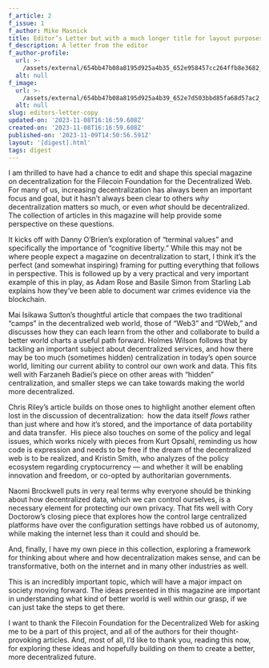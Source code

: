 ```yaml
---
f_article: 2
f_issue: 1
f_author: Mike Masnick
title: Editor’s Letter but with a much longer title for layout purposes Copy
f_description: A letter from the editor
f_author-profile:
  url: >-
    /assets/external/654bb47b08a8195d925a4b35_652e958457cc264ffb8e3682_cool-profile-picture-87h46gcobjl5e4xu.jpeg
  alt: null
f_image:
  url: >-
    /assets/external/654bb47b08a8195d925a4b39_652e7d503bbd85fa68d57ac2_image4.jpeg
  alt: null
slug: editors-letter-copy
updated-on: '2023-11-08T16:16:59.608Z'
created-on: '2023-11-08T16:16:59.608Z'
published-on: '2023-11-09T14:50:56.591Z'
layout: '[digest].html'
tags: digest
---
```


I am thrilled to have had a chance to edit and shape this special magazine on decentralization for the Filecoin Foundation for the Decentralized Web. For many of us, increasing decentralization has always been an important focus and goal, but it hasn’t always been clear to others _why_ decentralization matters so much, or even _what_ should be decentralized. The collection of articles in this magazine will help provide some perspective on these questions.

It kicks off with Danny O’Brien’s exploration of “terminal values” and specifically the importance of “cognitive liberty.” While this may not be where people expect a magazine on decentralization to start, I think it’s the perfect (and somewhat inspiring) framing for putting everything that follows in perspective. This is followed up by a very practical and very important example of this in play, as Adam Rose and Basile Simon from Starling Lab explains how they’ve been able to document war crimes evidence via the blockchain. 

Mai Isikawa Sutton’s thoughtful article that compaes the two traditional “camps” in the decentralized web world, those of “Web3” and “DWeb,” and discusses how they can each learn from the other and collaborate to build a better world charts a useful path forward. Holmes Wilson follows that by tackling an important subject about decentralized services, and how there may be too much (sometimes hidden) centralization in today’s open source world, limiting our current ability to control our own work and data. This fits well with Farzaneh Badiei’s piece on other areas with “hidden” centralization, and smaller steps we can take towards making the world more decentralized.

Chris Riley’s article builds on those ones to highlight another element often lost in the discussion of decentralization:  how the data itself _flows_ rather than just where and how it’s stored, and the importance of data portability and data transfer.  His piece also touches on some of the policy and legal issues, which works nicely with pieces from Kurt Opsahl, reminding us how code is expression and needs to be free if the dream of the decentralized web is to be realized, and Kristin Smith, who analyzes of the policy ecosystem regarding cryptocurrency — and whether it will be enabling innovation and freedom, or co-opted by authoritarian governments.

Naomi Brockwell puts in very real terms why everyone should be thinking about how decentralized data, which we can control ourselves, is a necessary element for protecting our own privacy. That fits well with Cory Doctorow’s closing piece that explores how the control large centralized platforms have over the configuration settings have robbed us of autonomy, while making the internet less than it could and should be.

And, finally, I have my own piece in this collection, exploring a framework for thinking about where and how decentralization makes sense, and can be transformative, both on the internet and in many other industries as well.

This is an incredibly important topic, which will have a major impact on society moving forward. The ideas presented in this magazine are important in understanding what kind of better world is well within our grasp, if we can just take the steps to get there.

I want to thank the Filecoin Foundation for the Decentralized Web for asking me to be a part of this project, and all of the authors for their thought-provoking articles. And, most of all, I’d like to thank you, reading this now, for exploring these ideas and hopefully building on them to create a better, more decentralized future.
